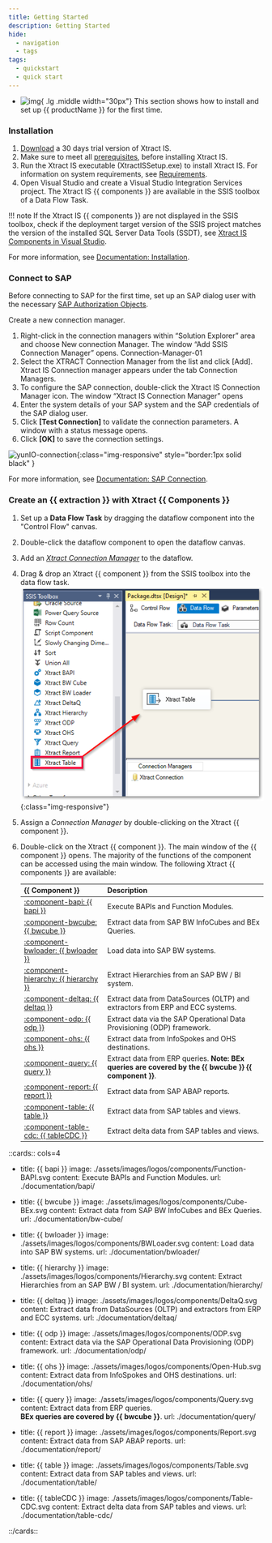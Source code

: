 ```yaml
---
title: Getting Started
description: Getting Started
hide:
  - navigation
  - tags
tags:
  - quickstart
  - quick start  
---
```


<div class="grid cards" markdown>

-   ![img](site:assets/images/logos/theo-thumbs.png){ .lg .middle width="30px"} This section shows how to install and set up {{ productName }} for the first time.

</div>


### Installation

1. [Download](https://theobald-software.com/en/download-trial/) a 30 days trial version of Xtract IS.
2. Make sure to meet all [prerequisites](documentation/setup/installation.md#prerequisites), before installing Xtract IS.
3. Run the Xtract IS executable (XtractISSetup.exe) to install Xtract IS.
For information on system requirements, see [Requirements](documentation/setup/requirements.md).
4. Open Visual Studio and create a Visual Studio Integration Services project.
The Xtract IS {{ components }} are available in the SSIS toolbox of a Data Flow Task.

!!! note
	If the Xtract IS {{ components }} are not displayed in the SSIS toolbox, 
	check if the deployment target version of the SSIS project matches the version of the installed SQL Server Data Tools (SSDT), see [Xtract IS Components in Visual Studio](documentation/setup/installation.md#xtract-is-components-in-visual-studio).

For more information, see [Documentation: Installation](documentation/setup/installation.md).

### Connect to SAP

Before connecting to SAP for the first time, set up an SAP dialog user with the necessary [SAP Authorization Objects](documentation/setup-in-sap/sap-authority-objects.md/#general-authorization-objects).

Create a new connection manager. 

1. Right-click in the connection managers within “Solution Explorer” area and choose New connection Manager. The window “Add SSIS Connection Manager” opens.
Connection-Manager-01
2. Select the XTRACT Connection Manager from the list and click [Add]. Xtract IS Connection manager appears under the tab Connection Managers.
3. To configure the SAP connection, double-click the Xtract IS Connection Manager icon. The window “Xtract IS Connection Manager” opens
3. Enter the system details of your SAP system and the SAP credentials of the SAP dialog user.
5. Click **[Test Connection]** to validate the connection parameters. A window with a status message opens.
6. Click **[OK]** to save the connection settings. <br>

![yunIO-connection](./assets/images/yunio/getting-started/yunio-connections.gif){:class="img-responsive" style="border:1px solid black" }

For more information, see [Documentation: SAP Connection](documentation/sap-connection/index.md).


### Create an {{ extraction }} with Xtract {{ Components }}

1. Set up a **Data Flow Task** by dragging the dataflow component into the "Control Flow" canvas. 
2. Double-click the dataflow component to open the dataflow canvas.
3. Add an [*Xtract Connection Manager*](./sap-connection/the-connection-manager) to the dataflow.
3. Drag & drop an Xtract {{ component }} from the SSIS toolbox into the data flow task. <br>
![xis_component](assets/images/xis/getting-started/xis_component.png){:class="img-responsive"}
4. Assign a *Connection Manager* by double-clicking on the Xtract {{ component }}. 
5. Double-click on the Xtract {{ component }}. The main window of the {{ component }} opens. 
The majority of the functions of the component can be accessed using the main window.
The following Xtract {{ components }} are available:

	|  {{ Component }}  |  Description   |  
	|----------|-------------|
	| [:component-bapi:  {{ bapi }}](documentation/bapi/index.md) | Execute BAPIs and Function Modules. |
	| [:component-bwcube:  {{ bwcube }}](documentation//bw-cube/index.md) | Extract data from SAP BW InfoCubes and BEx Queries. |
	| [:component-bwloader:  {{ bwloader }}](documentation/bwloader/index.md) | Load data into SAP BW systems. |
	| [:component-hierarchy:  {{ hierarchy }}](documentation/hierarchy/index.md) | Extract Hierarchies from an SAP BW / BI system. |
	| [:component-deltaq:  {{ deltaq }}](documentation/deltaq/index.md) | Extract data from DataSources (OLTP) and extractors from ERP and ECC systems. | 
	| [:component-odp:  {{ odp }}](documentation/odp/index.md) | Extract data via the SAP Operational Data Provisioning (ODP) framework. | 
	| [:component-ohs:  {{ ohs }}](documentation/ohs/index.md) | Extract data from InfoSpokes and OHS destinations. | 
	| [:component-query:  {{ query }}](documentation/query/index.md) | Extract data from ERP queries. **Note: BEx queries are covered by the {{ bwcube }} {{ component }}**. | 
	| [:component-report: {{ report }}](documentation/reports/index.md) | Extract data from SAP ABAP reports. | 
	| [:component-table:  {{ table }}](documentation/table/index.md) | Extract data from SAP tables and views. |
	| [:component-table-cdc:  {{ tableCDC }}](documentation/table-cdc/index.md) | Extract delta data from SAP tables and views. |


::cards:: cols=4

- title: {{ bapi }}
  image: ./assets/images/logos/components/Function-BAPI.svg
  content: Execute BAPIs and Function Modules.
  url: ./documentation/bapi/
  
- title: {{ bwcube }}
  image: ./assets/images/logos/components/Cube-BEx.svg
  content: Extract data from SAP BW InfoCubes and BEx Queries.
  url: ./documentation/bw-cube/
  
- title: {{ bwloader }}
  image: ./assets/images/logos/components/BWLoader.svg
  content: Load data into SAP BW systems.
  url: ./documentation/bwloader/

- title: {{ hierarchy }}
  image: ./assets/images/logos/components/Hierarchy.svg
  content: Extract Hierarchies from an SAP BW / BI system.
  url: ./documentation/hierarchy/
  
- title: {{ deltaq }}
  image: ./assets/images/logos/components/DeltaQ.svg
  content: Extract data from DataSources (OLTP) and extractors from ERP and ECC systems.
  url: ./documentation/deltaq/

- title: {{ odp }}
  image: ./assets/images/logos/components/ODP.svg
  content: Extract data via the SAP Operational Data Provisioning (ODP) framework.
  url: ./documentation/odp/
  
- title: {{ ohs }}
  image: ./assets/images/logos/components/Open-Hub.svg
  content: Extract data from InfoSpokes and OHS destinations.
  url: ./documentation/ohs/
  
- title: {{ query }}
  image: ./assets/images/logos/components/Query.svg
  content: Extract data from ERP queries. <br>**BEx queries are covered by {{ bwcube }}**.
  url: ./documentation/query/

- title: {{ report }}
  image: ./assets/images/logos/components/Report.svg
  content: Extract data from SAP ABAP reports.
  url: ./documentation/report/
  
- title: {{ table }}
  image: ./assets/images/logos/components/Table.svg
  content: Extract data from SAP tables and views. 
  url: ./documentation/table/

- title: {{ tableCDC }}
  image: ./assets/images/logos/components/Table-CDC.svg
  content:  Extract delta data from SAP tables and views.
  url: ./documentation/table-cdc/

::/cards::